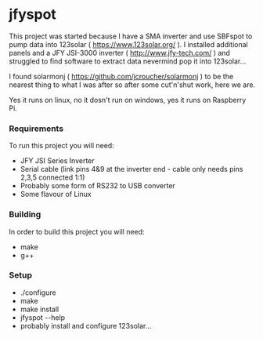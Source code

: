 # jfyspot
This project was started because I have a SMA inverter and use SBFspot to pump data into 123solar ( https://www.123solar.org/ ).
I installed additional panels and a JFY JSI-3000 inverter ( http://www.jfy-tech.com/ ) and struggled to find software to extract data nevermind pop it into 123solar...

I found solarmonj ( https://github.com/jcroucher/solarmonj ) to be the nearest thing to what I was after so after some cut'n'shut work, here we are.

Yes it runs on linux, no it dosn't run on windows, yes it runs on Raspberry Pi.

### Requirements

To run this project you will need:

* JFY JSI Series Inverter
* Serial cable (link pins 4&9 at the inverter end - cable only needs pins 2,3,5 connected 1:1)
* Probably some form of RS232 to USB converter
* Some flavour of Linux

### Building

In order to build this project you will need:

* make
* g++

### Setup

* ./configure
* make
* make install
* jfyspot --help
* probably install and configure 123solar...

